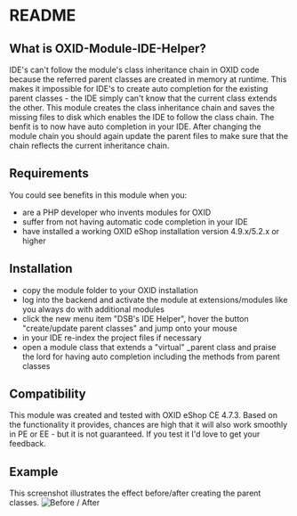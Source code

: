 README
======================

What is OXID-Module-IDE-Helper?
-------------------------------
IDE's can't follow the module's class inheritance chain in OXID code because the referred parent classes are created in memory at runtime.
This makes it impossible for IDE's to create auto completion for the existing parent classes - the IDE simply can't know that the current class extends the other. 
This module creates the class inheritance chain and saves the missing files to disk which enables the IDE to follow the class chain. The benfit is to now have auto completion in your IDE.
After changing the module chain you should again update the parent files to make sure that the chain reflects the current inheritance chain.

Requirements
------------
You could see benefits in this module when you:
 * are a PHP developer who invents modules for OXID 
 * suffer from not having automatic code completion in your IDE
 * have installed a working OXID eShop installation version 4.9.x/5.2.x or higher
 
Installation
------------
 * copy the module folder to your OXID installation
 * log into the backend and activate the module at extensions/modules like you always do with additional modules
 * click the new menu item "DSB's IDE Helper", hover the button "create/update parent classes" and jump onto your mouse
 * in your IDE re-index the project files if necessary
 * open a module class that extends a "virtual" _parent class and praise the lord for having auto completion including the methods from parent classes

Compatibility
-------------
This module was created and tested with OXID eShop CE 4.7.3. Based on the functionality it provides, chances are high that it will also work smoothly in PE or EE - but it is not guaranteed. 
If you test it I'd love to get your feedback.

Example
------- 
This screenshot illustrates the effect before/after creating the parent classes.
![Before / After](modules/dsb_ide_helper/out/thumb.png)
